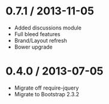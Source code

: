 0.7.1 / 2013-11-05
==================
* Added discussions module
* Full bleed features
* Brand/Layout refresh
* Bower upgrade


0.4.0 / 2013-07-05
==================
* Migrate off require-jquery
* Migrate to Bootstrap 2.3.2
